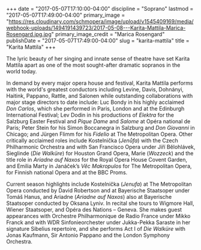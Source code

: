 +++
date = "2017-05-07T17:10:00-04:00"
discipline = "Soprano"
lastmod = "2017-05-07T17:49:00-04:00"
primary_image = "https://res.cloudinary.com/schmopera/image/upload/v1545409169/media/webhook-uploads/1494191439723/2017-05-08---Karita-Mattila-Marica-Rosengard.jpg.jpg"
primary_image_credit = "Marica Rosengard"
publishDate = "2017-05-07T17:49:00-04:00"
slug = "karita-mattila"
title = "Karita Mattila"
+++

The lyric beauty of her singing and innate sense of theatre have set Karita Mattila apart as one of the most sought-after dramatic sopranos in the world today.

In demand by every major opera house and festival, Karita Mattila performs with the world's greatest conductors including Levine, Davis, Dohnányi, Haitink, Pappano, Rattle, and Salonen while outstanding collaborations with major stage directors to date include: Luc Bondy in his highly acclaimed *Don Carlos*, which she performed in Paris, London and at the Edinburgh International Festival; Lev Dodin in his productions of *Elektra* for the Salzburg Easter Festival and *Pique Dame* and *Salome* at Opéra national de Paris; Peter Stein for his Simon Boccanegra in Salzburg and *Don Giovanni* in Chicago; and Jürgen Flimm for his *Fidelio* at The Metropolitan Opera. Other critically acclaimed roles include Kostelnička (*Jenůfa*) with the Czech Philharmonic Orchestra and with San Francisco Opera under Jiří Bĕlohlávek, Sieglinde (*Die Walküre*) for Houston Grand Opera, Marie (*Wozzeck*) and the title role in *Ariadne auf Naxos* for the Royal Opera House Covent Garden, and Emilia Marty in Janáček’s *Věc Makropulos* for The Metropolitan Opera, for Finnish national Opera and at the BBC Proms.

Current season highlights include Kostelnička (*Jenufa*) at The Metropolitan Opera conducted by David Robertson and at Bayerische Staatsoper under Tomáš Hanus, and Ariadne (*Ariadne auf Naxos*) also at Bayerische Staatsoper conducted by Oksana Lyniv. In recital she tours to Wigmore Hall, Wiener Staatsoper, and Opéra des Nations – Geneva. She makes guest appearances with Orchestre Philharmonique de Radio France under Mikko Franck and with WDR Sinfonieorchester under Jukka-Pekka Saraste in her signature Sibelius repertoire, and she performs Act I of *Die Walküre* with Jonas Kaufmann, Sir Antonio Pappano and the London Symphony Orchestra.
